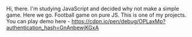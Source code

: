 Hi, there.
I'm studying JavaScript and decided why not make a simple game. Here we go. Football game on pure JS. This is one of my projects.
You can play demo here - https://cdpn.io/pen/debug/OPLaxMp?authentication_hash=GnAnbewjKGxA
